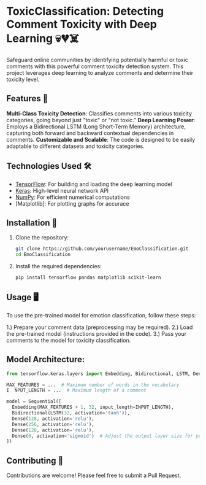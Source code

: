 # ToxicClassification: ️ Detecting Comment Toxicity with Deep Learning 💀💔☠️

Safeguard online communities by identifying potentially harmful or toxic comments with this powerful comment toxicity detection system. This project leverages deep learning to analyze comments 
and determine their toxicity level.

## Features 🌟

**Multi-Class Toxicity Detection**: Classifies comments into various toxicity categories, going beyond just "toxic" or "not toxic."
**Deep Learning Power**: Employs a Bidirectional LSTM (Long Short-Term Memory) architecture, capturing both forward and backward contextual dependencies in comments.
**Customizable and Scalable**: The code is designed to be easily adaptable to different datasets and toxicity categories.


## Technologies Used 🛠️

- [TensorFlow](https://www.tensorflow.org/): For building and loading the deep learning model
- [Keras](https://keras.io/): High-level neural network API
- [NumPy](https://numpy.org/): For efficient numerical computations
- [Matplotlib]: For plotting graphs for accurace
  

## Installation 🚀

1. Clone the repository:
   ```bash
   git clone https://github.com/yourusername/EmoClassification.git
   cd EmoClassification
   ```

2. Install the required dependencies:
   ```bash
   pip install tensorflow pandas matplotlib scikit-learn
   ```


## Usage 🖥️

To use the pre-trained model for emotion classification, follow these steps:

1.) Prepare your comment data (preprocessing may be required).
2.) Load the pre-trained model (instructions provided in the code).
3.) Pass your comments to the model for toxicity classification.


## Model Architecture:

  ```python
  from tensorflow.keras.layers import Embedding, Bidirectional, LSTM, Dense

  MAX_FEATURES = ...  # Maximum number of words in the vocabulary
I  NPUT_LENGTH = ...  # Maximum length of a comment

  model = Sequential([
    Embedding(MAX_FEATURES + 1, 32, input_length=INPUT_LENGTH),
    Bidirectional(LSTM(32, activation='tanh')),
    Dense(128, activation='relu'),
    Dense(256, activation='relu'),
    Dense(128, activation='relu'),
    Dense(6, activation='sigmoid')  # Adjust the output layer size for your toxicity categories
  ])
   ```
## Contributing 🤝

Contributions are welcome! Please feel free to submit a Pull Request.
